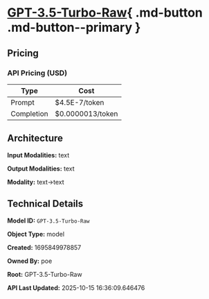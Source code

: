 # [GPT-3.5-Turbo-Raw](https://poe.com/GPT-3.5-Turbo-Raw){ .md-button .md-button--primary }

## Pricing

### API Pricing (USD)

| Type | Cost |
|------|------|
| Prompt | $4.5E-7/token |
| Completion | $0.0000013/token |

## Architecture

**Input Modalities:** text

**Output Modalities:** text

**Modality:** text->text


## Technical Details

**Model ID:** `GPT-3.5-Turbo-Raw`

**Object Type:** model

**Created:** 1695849978857

**Owned By:** poe

**Root:** GPT-3.5-Turbo-Raw

**API Last Updated:** 2025-10-15 16:36:09.646476
